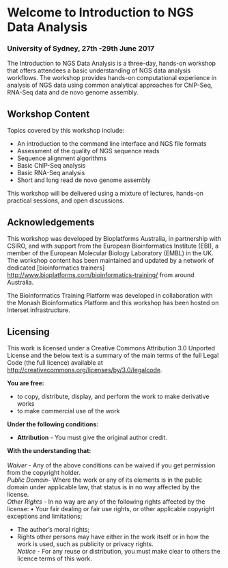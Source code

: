 # Welcome to Introduction to NGS Data Analysis
### University of Sydney, 27th -29th June 2017

The Introduction to NGS Data Analysis is a three-day, hands-on workshop that offers attendees a basic understanding of NGS data analysis workflows. The workshop provides hands-on computational experience in analysis of NGS data using common analytical approaches for ChIP-Seq, RNA-Seq data and de novo genome assembly.

## Workshop Content
Topics covered by this workshop include:<br>
* An introduction to the command line interface and NGS file formats<br>
* Assessment of the quality of NGS sequence reads<br>
* Sequence alignment algorithms<br>
* Basic ChIP-Seq analysis<br>
* Basic RNA-Seq analysis<br>
* Short and long read de novo genome assembly<br>

This workshop will be delivered using a mixture of lectures, hands-on practical sessions, and open discussions.

## Acknowledgements
This workshop was developed by Bioplatforms Australia, in partnership with CSIRO, and with support from the European Bioinformatics Institute (EBI), a member of the European Molecular Biology Laboratory (EMBL) in the UK. The workshop content has been maintained and updated by a network of dedicated [bioinformatics trainers] http://www.bioplatforms.com/bioinformatics-training/ from around Australia.

The Bioinformatics Training Platform was developed in collaboration with the Monash Bioinformatics Platform and this workshop has been hosted on Interset infrastructure.

## Licensing
This work is licensed under a Creative Commons Attribution 3.0 Unported License and the below text is a summary of the main terms of the full Legal Code (the full licence) available at http://creativecommons.org/licenses/by/3.0/legalcode.

**You are free:**<br>
* to copy, distribute, display, and perform the work to make derivative works<br>
* to make commercial use of the work<br>

**Under the following conditions:**<br>
* **Attribution** - You must give the original author credit.

**With the understanding that:**<br>
<br>
*Waiver* - Any of the above conditions can be waived if you get permission from the copyright holder. <br>
*Public Domain*- Where the work or any of its elements is in the public domain under applicable law, that status is in no way affected by the license. <br>
*Other Rights* - In no way are any of the following rights affected by the license: • Your fair dealing or fair use rights, or other applicable copyright exceptions and limitations;<br>
* The author’s moral rights;<br>
* Rights other persons may have either in the work itself or in how the work is used, such as publicity or privacy rights.<br>
*Notice* - For any reuse or distribution, you must make clear to others the licence terms of this work.<br>
